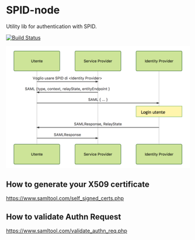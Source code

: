 # SPID-node

Utility lib for authentication with SPID.

[![Build Status](https://travis-ci.org/Roma-JS/spid-node.png?branch=master)](https://travis-ci.org/Roma-JS/spid-node)

![Diagram](/assets/diagram.png)


## How to generate your X509 certificate
https://www.samltool.com/self_signed_certs.php


## How to validate Authn Request
https://www.samltool.com/validate_authn_req.php
